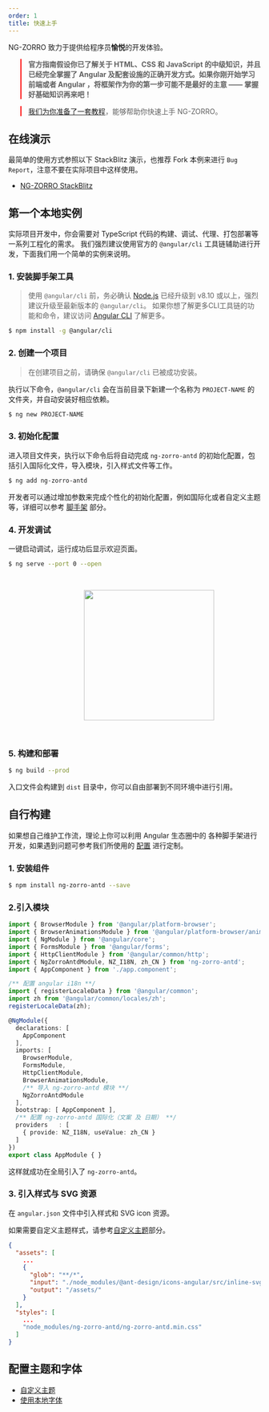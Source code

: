 ```yaml
---
order: 1
title: 快速上手
---
```


NG-ZORRO 致力于提供给程序员**愉悦**的开发体验。

<blockquote style="border-color: red;"><p><strong>官方指南假设你已了解关于 HTML、CSS 和 JavaScript 的中级知识，并且已经完全掌握了 Angular 及配套设施的正确开发方式。如果你刚开始学习前端或者 Angular ，将框架作为你的第一步可能不是最好的主意 —— 掌握好基础知识再来吧！</strong></p></blockquote>
<blockquote style="border-color: red;"><p><a href="https://github.com/NG-ZORRO/today-ng-steps" target="_blank">我们为你准备了一套教程</a>，能够帮助你快速上手 NG-ZORRO。</p></blockquote>

## 在线演示

最简单的使用方式参照以下 StackBlitz 演示，也推荐 Fork 本例来进行 `Bug Report`，注意不要在实际项目中这样使用。

- [NG-ZORRO StackBlitz](https://stackblitz.com/edit/ng-zorro-antd-start?file=src%2Fapp%2Fapp.component.ts)

## 第一个本地实例

实际项目开发中，你会需要对 TypeScript 代码的构建、调试、代理、打包部署等一系列工程化的需求。
我们强烈建议使用官方的 `@angular/cli` 工具链辅助进行开发，下面我们用一个简单的实例来说明。

### 1. 安装脚手架工具

> 使用 `@angular/cli` 前，务必确认 [Node.js](https://nodejs.org/en/) 已经升级到 v8.10 或以上，强烈建议升级至最新版本的 `@angular/cli`。
> 如果你想了解更多CLI工具链的功能和命令，建议访问 [Angular CLI](https://github.com/angular/angular-cli) 了解更多。

```bash
$ npm install -g @angular/cli
```


### 2. 创建一个项目

> 在创建项目之前，请确保 `@angular/cli` 已被成功安装。

执行以下命令，`@angular/cli` 会在当前目录下新建一个名称为 `PROJECT-NAME` 的文件夹，并自动安装好相应依赖。

```bash
$ ng new PROJECT-NAME
```

### 3. 初始化配置

进入项目文件夹，执行以下命令后将自动完成 `ng-zorro-antd` 的初始化配置，包括引入国际化文件，导入模块，引入样式文件等工作。

```bash
$ ng add ng-zorro-antd
```

开发者可以通过增加参数来完成个性化的初始化配置，例如国际化或者自定义主题等，详细可以参考 [脚手架](/docs/schematics/zh) 部分。

### 4. 开发调试

一键启动调试，运行成功后显示欢迎页面。

```bash
$ ng serve --port 0 --open
```

<img style="display: block;padding: 30px 30%;height: 260px;" src="https://img.alicdn.com/tfs/TB1MGSRv21TBuNjy0FjXXajyXXa-89-131.svg">


### 5. 构建和部署

```bash
$ ng build --prod
```

入口文件会构建到 `dist` 目录中，你可以自由部署到不同环境中进行引用。

## 自行构建

如果想自己维护工作流，理论上你可以利用 Angular 生态圈中的 各种脚手架进行开发，如果遇到问题可参考我们所使用的 [配置](https://github.com/NG-ZORRO/ng-zorro-antd/tree/master/integration) 进行定制。

### 1. 安装组件

```bash
$ npm install ng-zorro-antd --save
```

### 2.引入模块

```typescript
import { BrowserModule } from '@angular/platform-browser';
import { BrowserAnimationsModule } from '@angular/platform-browser/animations';
import { NgModule } from '@angular/core';
import { FormsModule } from '@angular/forms';
import { HttpClientModule } from '@angular/common/http';
import { NgZorroAntdModule, NZ_I18N, zh_CN } from 'ng-zorro-antd';
import { AppComponent } from './app.component';

/** 配置 angular i18n **/	
import { registerLocaleData } from '@angular/common';
import zh from '@angular/common/locales/zh';
registerLocaleData(zh);

@NgModule({
  declarations: [
    AppComponent
  ],
  imports: [
    BrowserModule,
    FormsModule,
    HttpClientModule,
    BrowserAnimationsModule,
    /** 导入 ng-zorro-antd 模块 **/
    NgZorroAntdModule
  ],
  bootstrap: [ AppComponent ],
  /** 配置 ng-zorro-antd 国际化（文案 及 日期） **/
  providers   : [
    { provide: NZ_I18N, useValue: zh_CN }
  ]
})
export class AppModule { }

```
这样就成功在全局引入了 `ng-zorro-antd`。

### 3. 引入样式与 SVG 资源

在 `angular.json` 文件中引入样式和 SVG icon 资源。

如果需要自定义主题样式，请参考[自定义主题](/docs/customize-theme/zh)部分。

```json
{
  "assets": [
    ...
    {
      "glob": "**/*",
      "input": "./node_modules/@ant-design/icons-angular/src/inline-svg/",
      "output": "/assets/"
    }
  ],
  "styles": [
    ...
    "node_modules/ng-zorro-antd/ng-zorro-antd.min.css"
  ]
}
```

## 配置主题和字体

* [自定义主题](/docs/customize-theme/zh)
* [使用本地字体](/docs/customize-theme/zh)
